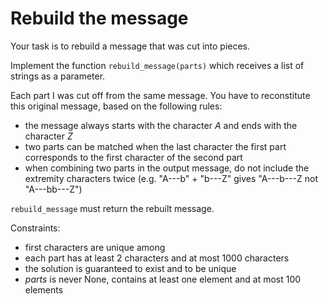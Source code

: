 # Rebuild the message

Your task is to rebuild a message that was cut into pieces.

Implement the function `rebuild_message(parts)` which receives
a list of strings as a parameter.

Each part I was cut off from the same message. You have to reconstitute this 
original message, based on the following rules:

* the message always starts with the character *A* and ends with the character *Z*
* two parts can be matched when the last character the first part corresponds to the first character of the second part
* when combining two parts in the output message, do not include the extremity characters twice
(e.g. "A---b" + "b---Z" gives "A---b---Z not "A---bb---Z")

`rebuild_message` must return the rebuilt message.

Constraints: 
* first characters are unique among
* each part has at least 2 characters and at most 1000 characters
* the solution is guaranteed to exist and to be unique
* *parts* is never None, contains at least one element and at most 100 elements
